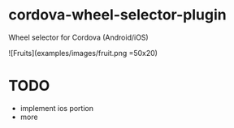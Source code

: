 # cordova-wheel-selector-plugin
Wheel selector for Cordova (Android/iOS)




![Fruits](examples/images/fruit.png =50x20)




# TODO
* implement ios portion
* more